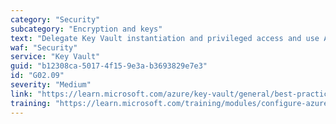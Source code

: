 ```yaml
---
category: "Security"
subcategory: "Encryption and keys"
text: "Delegate Key Vault instantiation and privileged access and use Azure Policy to enforce a consistent compliant configuration."
waf: "Security"
service: "Key Vault"
guid: "b12308ca-5017-4f15-9e3a-b3693829e7e3"
id: "G02.09"
severity: "Medium"
link: "https://learn.microsoft.com/azure/key-vault/general/best-practices"
training: "https://learn.microsoft.com/training/modules/configure-azure-key-vault-networking-settings/"
---
```

